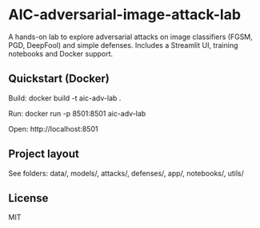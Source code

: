 # AIC-adversarial-image-attack-lab

A hands-on lab to explore adversarial attacks on image classifiers (FGSM, PGD, DeepFool) and simple defenses.
Includes a Streamlit UI, training notebooks and Docker support.

## Quickstart (Docker)
Build:
  docker build -t aic-adv-lab .

Run:
  docker run -p 8501:8501 aic-adv-lab

Open: http://localhost:8501

## Project layout
See folders: data/, models/, attacks/, defenses/, app/, notebooks/, utils/

## License
MIT
